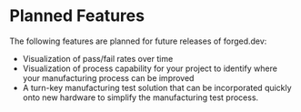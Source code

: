 # Planned Features

The following features are planned for future releases of forged.dev:
* Visualization of pass/fail rates over time
* Visualization of process capability for your project to identify where your manufacturing process
can be improved
* A turn-key manufacturing test solution that can be incorporated quickly onto new hardware to
simplify the manufacturing test process.
